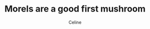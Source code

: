 ---
title: Morels are a good first mushroom
author: Celine
layout: multipage
order: celine
chapter: '013'
links:
  - text: Next
    to: '/pieces/celine/014'
season: fall
post-count: 359
rank: Member
---